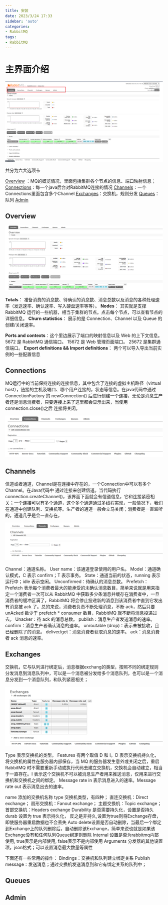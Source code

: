 ```yaml
---
title: 安装
date: 2023/3/24 17:33
sidebar: 'auto'
categories:
- RabbitMQ
tags:
- RabbitMQ
---
```



# 主界面介绍

![image-20230324175153789](.界面说明_images/image-20230324175153789.png)

共分为六大选项卡

[Overview](##Overview) ：MQ的概览情况，里面包括集群各个节点的信息、端口映射信息；
[Connections](##Connections)：每一个java后台对RabbitMQ连接的情况
[Channels](##Channels)：一个Connections里面包含多个Channel
[Exchanges](##Exchanges)：交换机，规则分发
[Queues](##Queues)：队列
[Admin](##Admin)



## Overview

![image-20230324175656721](.界面说明_images/image-20230324175656721.png)

**Totals**： 准备消费的消息数、待确认的消息数、消息总数以及消息的各种处理速率（发送速率、确认速率、写入硬盘速率等等）。
**Nodes**： 其实就是支撑 RabbitMQ 运行的一些机器，相当于集群的节点。点击每个节点，可以查看节点的详细信息。
**Churn statistics**： 展示的是 Connection、Channel 以及 Queue 的创建/关闭速率。

**Ports and contexts**：这个里边展示了端口的映射信息以及 Web 的上下文信息。
5672 是 RabbitMQ 通信端口。
15672 是 Web 管理页面端口。
25672 是集群通信端口。
**Export definitions && Import definitions**： 两个可以导入导出当前实例的一些配置信息

## Connections

MQ运行中的当前保持连接的连接信息，其中包含了连接的虚拟主机路径（virtual host），链接的主机及端口、哪个用户连接的，状态等信息。在java代码中通过ConnectionFactory 的 newConnection() 后进行创建一个连接，无论是消息生产者还是消息消费者，只要连接上来了这里都会显示出来，当使用connection.close()之后 连接将关闭。

![image-20230324180016065](.界面说明_images/image-20230324180016065.png)

## Channels

信道或者通道，Channel是在连接中存在的，一个Connection中可以有多个Channel。在Java代码中 通过连接来创建信道。当代码执行connection.createChannel()，该界面下面就会有信道信息，它和连接紧密相关；一个连接可以有多个通道，这个多个通道通过多线程实现，一般情况下，我们在通道中创建队列、交换机等。生产者的通道一般会立马关闭；消费者是一直监听的，通道几乎是会一直存在。

![image-20230324180117328](.界面说明_images/image-20230324180117328.png)

Channel：通道名称。
User name：该通道登录使用的用户名。
Model：通道确认模式，C 表示 confirm；T 表示事务。
State：通道当前的状态，running 表示运行中；idle 表示空闲。
Unconfirmed：待确认的消息总数。
Prefetch：Prefetch 表示每个消费者最大的能承受的未确认消息数目，简单来说就是用来指定一个消费者一次可以从 RabbitMQ 中获取多少条消息并缓存在消费者中，一旦消费者的缓冲区满了，RabbitMQ 将会停止投递新的消息到该消费者中直到它发出有消息被 ack 了。总的来说，消费者负责不断处理消息，不断 ack，然后只要 unAcked 数少于 prefetch * consumer 数目，RabbitMQ 就不断将消息投递过去。
Unacker：待 ack 的消息总数。
publish：消息生产者发送消息的速率。
confirm：消息生产者确认消息的速率。
unroutable (drop)：表示未被接收，且已经删除了的消息。
deliver/get：消息消费者获取消息的速率。
ack：消息消费者 ack 消息的速率。

## Exchanges

交换机，它与队列进行绑定后，消息根据exchang的类型，按照不同的绑定规则分发消息到消息队列中，可以是一个消息被分发给多个消息队列，也可以是一个消息分发到一个消息队列，和队列紧密相关；

![image-20230324180250742](.界面说明_images/image-20230324180250742.png)

Type 表示交换机的类型。
Features 有两个取值 D 和 I。D 表示交换机持久化，将交换机的属性在服务器内部保存，当 MQ 的服务器发生意外或关闭之后，重启 RabbitMQ 时不需要重新手动或执行代码去建立交换机，交换机会自动建立，相当于一直存在。I 表示这个交换机不可以被消息生产者用来推送消息，仅用来进行交换机和交换机之间的绑定。
Message rate in 表示消息进入的速率。Message rate out 表示消息出去的速率。

name 添加的交换机名称
type 交换机类型，有四种；
直连交换机：Direct exchange；
扇形交换机：Fanout exchange；
主题交换机：Topic exchange；
首部交换机：Headers exchange
Durability 是否需要持久化，设置是否持久 durab 设置为 true 表示持久化， 反之是非持久,设置为true则将Exchange存盘，即使服务器重启数据也不会丢失
Auto delete设置是否自动删除，当最后一个绑定到Exchange上的队列删除后，自动删除该Exchange，简单来说也就是如果该Exchange没有和任何队列Queue绑定则删除
Internal 设置是否为rabbitmq内部使用, true表示是内部使用, false表示不是内部使用
Arguments 分发器的其他设置项，json格式；可以设置消息最大数量等属性

下面还有一些常用的操作：
Bindings：交换机和队列建立绑定关系
Publish message：发送消息；通过交换机发送消息到和它有绑定关系的队列中；

## Queues



## Admin
